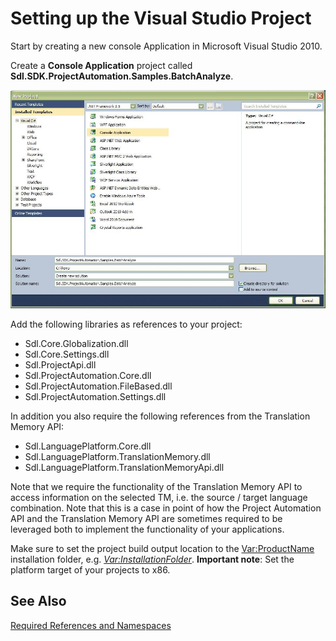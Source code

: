 Setting up the Visual Studio Project
==

Start by creating a new console Application in Microsoft Visual Studio 2010.

Create a **Console Application** project called **Sdl.SDK.ProjectAutomation.Samples.BatchAnalyze**.

![BatchAnalyzeProjectSetup](images/BatchAnalyzeProjectSetup.jpg)

Add the following libraries as references to your project:

* Sdl.Core.Globalization.dll
* Sdl.Core.Settings.dll
* Sdl.ProjectApi.dll
* Sdl.ProjectAutomation.Core.dll
* Sdl.ProjectAutomation.FileBased.dll
* Sdl.ProjectAutomation.Settings.dll

In addition you also require the following references from the Translation Memory API:

* Sdl.LanguagePlatform.Core.dll
* Sdl.LanguagePlatform.TranslationMemory.dll
* Sdl.LanguagePlatform.TranslationMemoryApi.dll

Note that we require the functionality of the Translation Memory API to access information on the selected TM, i.e. the source / target language combination. Note that this is a case in point of how the Project Automation API and the Translation Memory API are sometimes required to be leveraged both to implement the functionality of your applications.

Make sure to set the project build output location to the <Var:ProductName> installation folder, e.g. *<Var:InstallationFolder>*. **Important note**: Set the platform target of your projects to x86.

See Also
--
[Required References and Namespaces](required_references_and_namespaces.md)